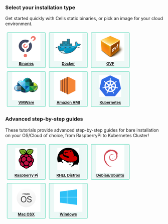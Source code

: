 ### Select your installation type

Get started quickly with Cells static binaries, or pick an image for your cloud environment. 

<div class="install-logos">
<a class="logo" href="./install-static-binaries">
    <div class="logo-img"><img src="https://github.com/pydio/pydio-doc-admin-guide/blob/cells-v4/images/logos-os/binaries.png?raw=true"/></div>
    <div class="logo-title">Binaries</div>
</a>
<a class="logo" href="./docker">
    <div class="logo-img"><img src="https://github.com/pydio/pydio-doc-admin-guide/blob/cells-v4/images/logos-os/docker.png?raw=true"/></div>
    <div class="logo-title">Docker</div>
</a>
<a class="logo" href="./open-virtual-format">
    <div class="logo-img"><img src="https://github.com/pydio/pydio-doc-admin-guide/blob/cells-v4/images/logos-os/ovf.png?raw=true"/></div>
    <div class="logo-title">OVF</div>
</a>
<a class="logo" href="./vmware">
    <div class="logo-img"><img src="https://github.com/pydio/pydio-doc-admin-guide/blob/cells-v4/images/logos-os/vmware.png?raw=true"/></div>
    <div class="logo-title">VMWare</div>
</a>
<a class="logo" href="./amazon-ami">
    <div class="logo-img"><img src="https://github.com/pydio/pydio-doc-admin-guide/blob/cells-v4/images/logos-os/amazon.png?raw=true"/></div>
    <div class="logo-title">Amazon AMI</div>
</a>
<a class="logo" href="./kubernetes-quick-install">
    <div class="logo-img"><img style="height: 70px" src="https://github.com/pydio/pydio-doc-admin-guide/blob/cells-v4/images/logos-os/logo-kubernetes.png?raw=true"/></div>
    <div class="logo-title">Kubernetes</div>
</a>
</div>

### Advanced step-by-step guides

These tutorials provide advanced step-by-step guides for bare installation on your OS/Cloud of choice, from RaspberryPi to Kubernetes Cluster!

<div class="install-logos">
<a class="logo" href="/en/docs/kb/deployment/install-cells-raspberry">
    <div class="logo-img"><img style="height: 70px" src="https://github.com/pydio/pydio-doc-admin-guide/blob/cells-v4/images/logos-os/logo-raspberrypi.png?raw=true"/></div>
    <div class="logo-title">Raspberry Pi</div>
</a>
<a class="logo" href="/en/docs/kb/deployment/install-cells-centosrhel">
    <div class="logo-img"><img style="height: 70px" src="https://github.com/pydio/pydio-doc-admin-guide/blob/cells-v4/images/logos-os/logo-rhel.png?raw=true"/></div>
    <div class="logo-title">RHEL Distros</div>
</a>
<a class="logo" href="/en/docs/kb/deployment/install-cells-debianubuntu">
    <div class="logo-img"><img src="https://github.com/pydio/pydio-doc-admin-guide/blob/cells-v4/images/logos-os/debian.png?raw=true"/></div>
    <div class="logo-title">Debian/Ubuntu</div>
</a>
<a class="logo" href="/en/docs/kb/deployment/install-cells-macosx">
    <div class="logo-img"><img src="https://github.com/pydio/pydio-doc-admin-guide/blob/cells-v4/images/logos-os/macos.png?raw=true"/></div>
    <div class="logo-title">Mac OSX</div>
</a>
<a class="logo" href="/en/docs/kb/deployment/install-cells-windows">
    <div class="logo-img"><img src="https://github.com/pydio/pydio-doc-admin-guide/blob/cells-v4/images/logos-os/windows.png?raw=true"/></div>
    <div class="logo-title">Windows</div>
</a>
</div>


<style type="text/css">
.install-logos {
    display: flex;
    flex-wrap: wrap;
}

.install-logos .logo-img {
    height: 80px;
    display: flex;
    align-items: center;
    justify-content: center;
}

.install-logos a.logo {
    color: inherit;
    text-align: center;
    font-size: 12px;
    font-weight: bold;
    margin: 5px;
    border: 2px solid #97E6D1;
    border-radius: 4px;
    padding: 5px;
    background-color: #ecf8f6;
    width: 110px;
    cursor: pointer;
}

.install-logos img {
    border: none !important;
}

.install-logos .logo-title {
    padding-top: 5px;
}

</style>

